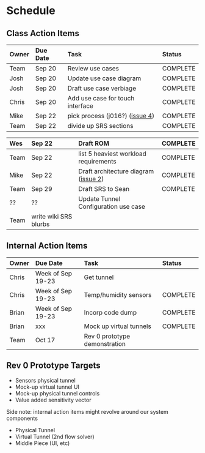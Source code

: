 # Schedule #

## Class Action Items ##
| **Owner** | **Due Date** | **Task** | **Status** |
|:----------|:-------------|:---------|:-----------|
| Team | Sep 20 | Review use cases | COMPLETE |
| Josh | Sep 20 | Update use case diagram | COMPLETE |
| Josh | Sep 20 | Draft use case verbiage | COMPLETE |
| Chris | Sep 20 | Add use case for touch interface | COMPLETE |
| Mike | Sep 22 | pick process (j016?) ([issue 4](https://code.google.com/p/tunnelk/issues/detail?id=4)) | COMPLETE |
| Team | Sep 22 | divide up SRS sections | COMPLETE |

| Wes | Sep 22 | Draft ROM | COMPLETE |
|:----|:-------|:----------|:---------|
| Team | Sep 22 | list 5 heaviest workload requirements | COMPLETE |
| Mike | Sep 22 | Draft architecture diagram ([issue 2](https://code.google.com/p/tunnelk/issues/detail?id=2)) | COMPLETE |
| Team | Sep 29 | Draft SRS to Sean | COMPLETE |
| ?? | ?? | Update Tunnel Configuration use case |
| Team | write wiki SRS blurbs |

## Internal Action Items ##
| **Owner** | **Due Date** | **Task** | Status |
|:----------|:-------------|:---------|:-------|
| Chris | Week of Sep 19-23 | Get tunnel |
| Chris | Week of Sep 19-23 | Temp/humidity sensors | COMPLETE |
| Brian | Week of Sep 19-23 | Incorp code dump | COMPLETE |
| Brian | xxx | Mock up virtual tunnels | COMPLETE |
| Team | Oct 17 | Rev 0 prototype demonstration |  |

## Rev 0 Prototype Targets ##
  * Sensors physical tunnel
  * Mock-up virtual tunnel UI
  * Mock-up physical tunnel controls
  * Value added sensitivity vector

Side note: internal action items might revolve around our system components
  * Physical Tunnel
  * Virtual Tunnel (2nd flow solver)
  * Middle Piece (UI, etc)